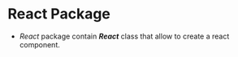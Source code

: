 # React Package

   - _React_ package contain __*React*__ class that allow to create a react component.